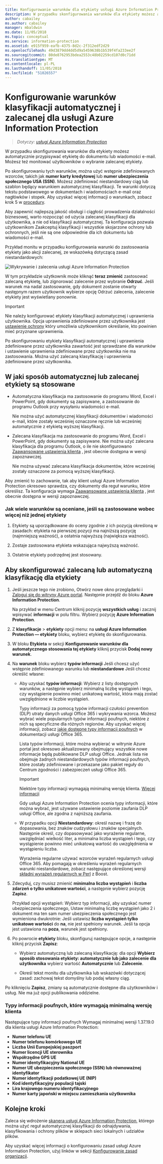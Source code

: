 ```yaml
---
title: Konfigurowanie warunków dla etykiety usługi Azure Information Protection
description: W przypadku skonfigurowania warunków dla etykiety możesz automatycznie przypisywać etykietę do dokumentu lub wiadomości e-mail. Możesz też monitować użytkowników o wybranie zalecanej etykiety.
author: cabailey
ms.author: cabailey
manager: mbaldwin
ms.date: 11/05/2018
ms.topic: conceptual
ms.service: information-protection
ms.assetid: e915f959-eafb-4375-8d2c-2f312edf2d29
ms.openlocfilehash: 49d3879dd4dd5d9a5459638b1b539f4fa233ee2f
ms.sourcegitcommit: 80de8762953bdea2553c48b02259cd107d0c71dd
ms.translationtype: MT
ms.contentlocale: pl-PL
ms.lasthandoff: 11/05/2018
ms.locfileid: "51026557"
---
```

# <a name="how-to-configure-conditions-for-automatic-and-recommended-classification-for-azure-information-protection"></a>Konfigurowanie warunków klasyfikacji automatycznej i zalecanej dla usługi Azure Information Protection

>*Dotyczy: [usługi Azure Information Protection](https://azure.microsoft.com/pricing/details/information-protection)*

W przypadku skonfigurowania warunków dla etykiety możesz automatycznie przypisywać etykietę do dokumentu lub wiadomości e-mail. Możesz też monitować użytkowników o wybranie zalecanej etykiety. 

Po skonfigurowaniu tych warunków, można użyć wstępnie zdefiniowanych wzorców, takich jak **numer karty kredytowej** lub **numer ubezpieczenia społecznego USA (SSN)**. Możesz zdefiniować niestandardowy ciąg lub szablon będący warunkiem automatycznej klasyfikacji. Te warunki dotyczą tekstu podstawowego w dokumentach i wiadomościach e-mail oraz nagłówków i stopek. Aby uzyskać więcej informacji o warunkach, zobacz krok 5 w [procedury](#to-configure-recommended-or-automatic-classification-for-a-label).

Aby zapewnić najlepszą jakość obsługi i ciągłość prowadzenia działalności biznesowej, warto rozpocząć od użycia zalecanej klasyfikacji dla użytkownika, a nie od klasyfikacji automatycznej. Ta konfiguracja pozwala użytkownikom Zaakceptuj klasyfikacji i wszystkie skojarzone ochrony lub ochronnych, jeśli nie są one odpowiednie dla ich dokumentu lub wiadomości e-mail.

Przykład monitu w przypadku konfigurowania warunki do zastosowania etykiety jako akcji zalecanej, ze wskazówką dotyczącą zasad niestandardowych:

![Wykrywanie i zalecenia usługi Azure Information Protection](./media/info-protect-recommend-calloutsv2.png)

W tym przykładzie użytkownik może kliknąć **teraz zmienić** zastosować zalecaną etykietę, lub zignorować zalecenie przez wybranie **Odrzuć**. Jeśli warunek ma nadal zastosowanie, gdy dokument zostanie otwarty następnym razem użytkownik wybierze opcję Odrzuć zalecenia, zalecenie etykiety jest wyświetlany ponownie. 

> [!IMPORTANT]
>Nie należy konfigurować etykiety klasyfikacji automatycznej i uprawnienia użytkownika. Opcja uprawnienia zdefiniowane przez użytkownika jest [ustawienie ochrony](configure-policy-protection.md) który umożliwia użytkownikom określanie, kto powinien mieć przyznane uprawnienia.
>
>Po skonfigurowaniu etykiety klasyfikacji automatycznej i uprawnienia zdefiniowane przez użytkownika zawartość jest sprawdzane dla warunków i ustawienie uprawnienia zdefiniowane przez użytkownika nie ma zastosowania. Można użyć zalecaną klasyfikację i uprawnienia zdefiniowane przez użytkownika.

## <a name="how-automatic-or-recommended-labels-are-applied"></a>W jaki sposób automatycznej lub zalecanej etykiety są stosowane

- Automatyczna klasyfikacja ma zastosowanie do programu Word, Excel i PowerPoint, gdy dokumenty są zapisywane, a zastosowanie do programu Outlook przy wysyłaniu wiadomości e-mail. 
    
    Nie można użyć automatycznej klasyfikacji dokumentów i wiadomości e-mail, które zostały wcześniej oznaczone ręcznie lub wcześniej automatycznie z etykietą wyższej klasyfikacji. 

- Zalecana klasyfikacja ma zastosowanie do programu Word, Excel i PowerPoint, gdy dokumenty są zapisywane. Nie można użyć zalecana klasyfikacja dla programu Outlook, o ile nie skonfigurowano [Zaawansowane ustawienia klienta](./rms-client/client-admin-guide-customizations.md#enable-recommended-classification-in-outlook) , jest obecnie dostępna w wersji zapoznawczej.
    
    Nie można używać zalecana klasyfikacja dokumentów, które wcześniej zostały oznaczone za pomocą wyższej klasyfikacji. 

Aby zmienić to zachowanie, tak aby klient usługi Azure Information Protection okresowo sprawdza, czy dokumenty dla reguł warunku, które określisz. Ta konfiguracja wymaga [Zaawansowane ustawienia klienta](./rms-client/client-admin-guide-customizations.md#turn-on-classification-to-run-continuously-in-the-background) , jest obecnie dostępna w wersji zapoznawczej.

### <a name="how-multiple-conditions-are-evaluated-when-they-apply-to-more-than-one-label"></a>Jak wiele warunków są oceniane, jeśli są zastosowane wobec więcej niż jednej etykiety

1. Etykiety są uporządkowane do oceny zgodnie z ich pozycją określoną w zasadach: etykieta na pierwszej pozycji ma najniższą pozycję (najmniejszą ważność), a ostatnia najwyższą (największa ważność).

2. Zostaje zastosowana etykieta wskazująca najwyższą ważność.
 
3. Ostatnie etykiety podrzędnej jest stosowany.


## <a name="to-configure-recommended-or-automatic-classification-for-a-label"></a>Aby skonfigurować zalecaną lub automatyczną klasyfikację dla etykiety

1. Jeśli jeszcze tego nie zrobiono, Otwórz nowe okno przeglądarki i [Zaloguj się do witryny Azure portal](configure-policy.md#signing-in-to-the-azure-portal). Następnie przejdź do bloku **Azure Information Protection**. 
    
    Na przykład w menu Centrum kliknij pozycję **wszystkich usług** i zacznij wpisywać **informacji** w polu filtru. Wybierz pozycję **Azure Information Protection**.

2. Z **klasyfikacje** > **etykiety** opcji menu: na **usługi Azure Information Protection — etykiety** bloku, wybierz etykietę do skonfigurowania.

3. W bloku **Etykieta** w sekcji **Konfigurowanie warunków dla automatycznego stosowania tej etykiety** kliknij przycisk **Dodaj nowy warunek**.

4. Na **warunek** bloku wybierz **typów informacji** Jeśli chcesz użyć wstępnie zdefiniowanego warunku lub **niestandardowe** Jeśli chcesz określić własne:
    - Aby uzyskać **typów informacji**: Wybierz z listy dostępnych warunków, a następnie wybierz minimalną liczbę wystąpień i tego, czy wystąpienie powinno mieć unikatową wartość, która mają zostać uwzględnione w liczbie wystąpień.
        
        Typy informacji za pomocą typów informacji czułości prevention (DLP) utraty danych usługi Office 365 i wykrywania wzorca. Możesz wybrać wiele popularnych typów informacji poufnych, niektóre z nich są specyficzne dla różnych regionów. Aby uzyskać więcej informacji, zobacz [jakie dostępne typy informacji poufnych](/office365/securitycompliance/what-the-sensitive-information-types-look-for) w dokumentacji usługi Office 365.
        
        Lista typów informacji, które można wybierać w witrynie Azure portal jest okresowo aktualizowany obejmujący wszystkie nowe informacje będą publikowane DLP usługi Office. Jednak lista nie obejmuje żadnych niestandardowych typów informacji poufnych, które zostały zdefiniowane i przekazane jako pakiet reguły do Centrum zgodności i zabezpieczeń usługi Office 365.
        
        > [!IMPORTANT]
        > Niektóre typy informacji wymagają minimalną wersję klienta. [Więcej informacji](#sensitive-information-types-that-require-a-minimum-version-of-the-client) 
        
        Gdy usługi Azure Information Protection ocenia typy informacji, które można wybrać, jest używane ustawienie poziomie zaufania DLP usługi Office, ale zgodna z najniższą zaufania.
    
    - W przypadku opcji **Niestandardowy**: określ nazwę i frazę do dopasowania, bez znaków cudzysłowu i znaków specjalnych. Następnie określ, czy dopasowywać jako wyrażenie regularne, uwzględniać wielkość liter, a minimalna liczba wystąpień i tego, czy wystąpienie powinno mieć unikatową wartość do uwzględnienia w wystąpieniu liczba.
        
        Wyrażenia regularne używać wzorców wyrażeń regularnych usługi Office 365. Aby pomagają w określeniu wyrażeń regularnych warunki niestandardowe, zobacz następujące określonej wersji [składni wyrażeń regularnych w Perl](https://www.boost.org/doc/libs/1_37_0/libs/regex/doc/html/boost_regex/syntax/perl_syntax.html) z Boost.
        
5. Zdecyduj, czy musisz zmienić **minimalna liczba wystąpień** i **liczba zdarzeń o tylko unikatowe wartości**, a następnie wybierz pozycję **Zapisz**. 
    
    Przykład opcji wystąpień: Wybierz typ informacji, aby uzyskać numer ubezpieczenia społecznego, Ustaw minimalną liczbę wystąpień jako 2 i dokument ma ten sam numer ubezpieczenia społecznego jest wymieniona dwukrotnie: Jeśli ustawisz **liczba wystąpień tylko unikatowe wartości** do **na**, nie jest spełniony warunek. Jeśli ta opcja jest ustawiona na **poza**, warunek jest spełniony.

6. Po powrocie **etykiety** bloku, skonfiguruj następujące opcje, a następnie kliknij przycisk **Zapisz**:
    
    - Wybierz automatyczną lub zalecaną klasyfikację: dla opcji **Wybierz sposób stosowania etykiety: automatycznie lub jako zalecenie dla użytkownika** wybierz wartość **Automatycznie** lub **Zalecenie**.
    
    - Określ tekst monitu dla użytkownika lub wskazówki dotyczącej zasad: zachowaj tekst domyślny lub podaj własny ciąg.

Po kliknięciu **Zapisz**, zmiany są automatycznie dostępne dla użytkowników i usług. Nie ma już opcji publikowania oddzielne.

### <a name="sensitive-information-types-that-require-a-minimum-version-of-the-client"></a>Typy informacji poufnych, które wymagają minimalną wersję klienta

Następujące typy informacji poufnych Wymagaj minimalnej wersji 1.37.19.0 dla klienta usługi Azure Information Protection:

- **Numer telefonu UE**
- **Numer telefonu komórkowego UE**
- **Liczba Unii Europejskiej paszport**
- **Numer licencji UE sterownika**
- **Współrzędne GPS UE**
- **Numer identyfikacyjny National UE**
- **Numer UE ubezpieczenia społecznego (SSN) lub równoważnej identyfikator**
- **Numer identyfikacji podatkowej UE (NIP)**
- **Kod identyfikacyjny populacji tajski**
- **Lira krajowego numeru identyfikacyjnego**
- **Numer karty japoński w miejscu zamieszkania użytkownika**


## <a name="next-steps"></a>Kolejne kroki

Zaleca się wdrożenie [skanera usługi Azure Information Protection](deploy-aip-scanner.md), którego można użyć reguł automatycznej klasyfikacji do odnajdywania, klasyfikowania i ochrony plików w sklepach sieci lokalnych i udziałów plików.  

Aby uzyskać więcej informacji o konfigurowaniu zasad usługi Azure Information Protection, użyj linków w sekcji [Konfigurowanie zasad organizacji](configure-policy.md#configuring-your-organizations-policy).



